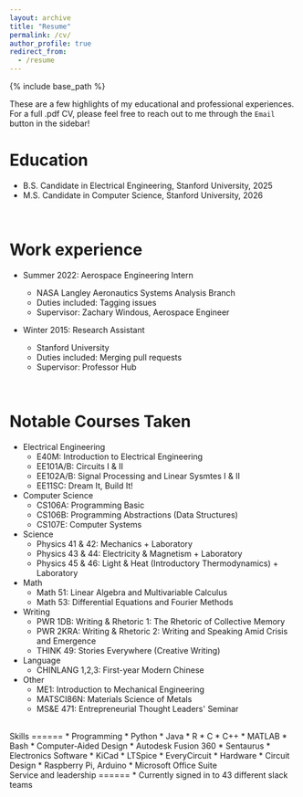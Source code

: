 ```yaml
---
layout: archive
title: "Resume"
permalink: /cv/
author_profile: true
redirect_from:
  - /resume
---
```


{% include base_path %}

These are a few highlights of my educational and professional experiences. For a full .pdf CV, please feel free to reach out to me through the `Email` button in the sidebar!

Education
======
* B.S. Candidate in Electrical Engineering, Stanford University, 2025
* M.S. Candidate in Computer Science, Stanford University, 2026
<br>

Work experience
======
* Summer 2022: Aerospace Engineering Intern
  * NASA Langley Aeronautics Systems Analysis Branch
  * Duties included: Tagging issues
  * Supervisor: Zachary Windous, Aerospace Engineer

* Winter 2015: Research Assistant
  * Stanford University
  * Duties included: Merging pull requests
  * Supervisor: Professor Hub
<br>

Notable Courses Taken
======
* Electrical Engineering
  * E40M: Introduction to Electrical Engineering
  * EE101A/B: Circuits I & II
  * EE102A/B: Signal Processing and Linear Sysmtes I & II
  * EE11SC: Dream It, Build It!
* Computer Science
  * CS106A: Programming Basic
  * CS106B: Programming Abstractions (Data Structures)
  * CS107E: Computer Systems
* Science
  * Physics 41 & 42: Mechanics + Laboratory
  * Physics 43 & 44: Electricity & Magnetism + Laboratory
  * Physics 45 & 46: Light & Heat (Introductory Thermodynamics) + Laboratory
* Math
  * Math 51: Linear Algebra and Multivariable Calculus
  * Math 53: Differential Equations and Fourier Methods
* Writing
  * PWR 1DB: Writing & Rhetoric 1: The Rhetoric of Collective Memory
  * PWR 2KRA: Writing & Rhetoric 2: Writing and Speaking Amid Crisis and Emergence
  * THINK 49: Stories Everywhere (Creative Writing)
* Language
  * CHINLANG 1,2,3: First-year Modern Chinese
* Other
  * ME1: Introduction to Mechanical Engineering
  * MATSCI86N: Materials Science of Metals
  * MS&E 471: Entrepreneurial Thought Leaders' Seminar
  
<br>
Skills
======
* Programming
  * Python
  * Java
  * R
  * C
  * C++
  * MATLAB
  * Bash
* Computer-Aided Design
  * Autodesk Fusion 360
  * Sentaurus
* Electronics Software
  * KiCad
  * LTSpice
  * EveryCircuit
* Hardware
  * Circuit Design
  * Raspberry Pi, Arduino
* Microsoft Office Suite
<br>
Service and leadership
======
* Currently signed in to 43 different slack teams
